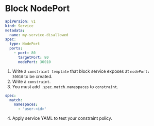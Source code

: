 # Block NodePort

```yaml
apiVersion: v1
kind: Service
metadata:
  name: my-service-disallowed
spec:
  type: NodePort
  ports:
    - port: 80
      targetPort: 80
      nodePort: 30010
```

1. Write a `constraint template` that block service exposes at `nodePort: 30010` to be created.
2. Write a `constraint`.
3. You must add `.spec.match.namespaces` to `constraint`.
```yaml
spec:
  match:
    namespaces:
      - "user-<id>"
```
4. Apply service YAML to test your constraint policy.